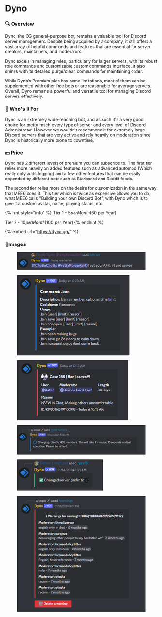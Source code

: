 # Dyno

### 🔍 Overview

Dyno, the OG general-purpose bot, remains a valuable tool for Discord server management. Despite being acquired by a company, it still offers a vast array of helpful commands and features that are essential for server creators, maintainers, and moderators.

Dyno excels in managing roles, particularly for larger servers, with its robust role commands and customizable custom commands interface. It also shines with its detailed purge/clean commands for maintaining order.

While Dyno's Premium plan has some limitations, most of them can be supplemented with other free bots or are reasonable for average servers. Overall, Dyno remains a powerful and versatile tool for managing Discord servers effectively.

### 🤔 Who's It For

Dyno is an extremely wide-reaching bot, and as such it's a very good choice for pretty much every type of server and every level of Discord Administrator. However we wouldn't recommend it for extremely large Discord servers that are very active and rely heavily on moderation since Dyno is historically more prone to downtime.

### 💵 Price

Dyno has 2 different levels of premium you can subscribe to. The first tier relies more heavily on added features such as advanced automod (Which really only adds logging) and a few other features that can be easily appended by different bots such as Starboard and Reddit feeds.

The second tier relies more on the desire for customization in the same way that MEE6 does it. This tier which is twice as expensive allows you to do, what MEE6 calls "Building your own Discord Bot", with Dyno which is to give it a custom avatar, name, playing status, etc.

{% hint style="info" %}
Tier 1 - $5 per Month ($50 per Year)

Tier 2 - $10 per Month ($100 per Year)
{% endhint %}

{% embed url="https://dyno.gg/" %}

### 🎨Images

<figure><img src="../.gitbook/assets/image (37).png" alt=""><figcaption></figcaption></figure>

<figure><img src="../.gitbook/assets/image (38).png" alt=""><figcaption></figcaption></figure>

<figure><img src="../.gitbook/assets/image (39).png" alt=""><figcaption></figcaption></figure>

<figure><img src="../.gitbook/assets/image (40).png" alt=""><figcaption></figcaption></figure>

<figure><img src="../.gitbook/assets/image (41).png" alt=""><figcaption></figcaption></figure>

<figure><img src="../.gitbook/assets/image (42).png" alt=""><figcaption></figcaption></figure>
